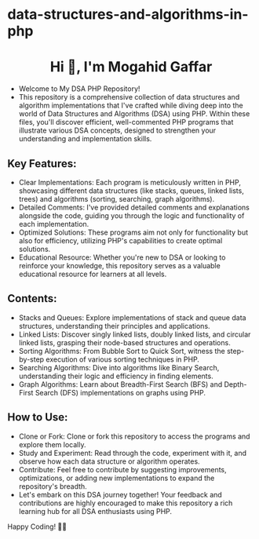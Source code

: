 # data-structures-and-algorithms-in-php
<h1 align="center">Hi 👋, I'm Mogahid Gaffar</h1>

- Welcome to My  DSA PHP Repository!
- This repository is a comprehensive collection of data structures and algorithm implementations that I've crafted while diving deep into the world of Data Structures and Algorithms (DSA) using PHP. Within these files, you'll discover efficient, well-commented PHP programs that illustrate various DSA concepts, designed to strengthen your understanding and implementation skills.

## Key Features:
- Clear Implementations: Each program is meticulously written in PHP, showcasing different data structures (like stacks, queues, linked lists, trees) and algorithms (sorting, searching, graph algorithms).
- Detailed Comments: I've provided detailed comments and explanations alongside the code, guiding you through the logic and functionality of each implementation.
- Optimized Solutions: These programs aim not only for functionality but also for efficiency, utilizing PHP's capabilities to create optimal solutions.
- Educational Resource: Whether you're new to DSA or looking to reinforce your knowledge, this repository serves as a valuable educational resource for learners at all levels.

## Contents:
- Stacks and Queues: Explore implementations of stack and queue data structures, understanding their principles and applications.
- Linked Lists: Discover singly linked lists, doubly linked lists, and circular linked lists, grasping their node-based structures and operations.
- Sorting Algorithms: From Bubble Sort to Quick Sort, witness the step-by-step execution of various sorting techniques in PHP.
- Searching Algorithms: Dive into algorithms like Binary Search, understanding their logic and efficiency in finding elements.
- Graph Algorithms: Learn about Breadth-First Search (BFS) and Depth-First Search (DFS) implementations on graphs using PHP.
## How to Use:
- Clone or Fork: Clone or fork this repository to access the programs and explore them locally.
- Study and Experiment: Read through the code, experiment with it, and observe how each data structure or algorithm operates.
- Contribute: Feel free to contribute by suggesting improvements, optimizations, or adding new implementations to expand the repository's breadth.
- Let's embark on this DSA journey together! Your feedback and contributions are highly encouraged to make this repository a rich learning hub for all DSA enthusiasts using PHP.

Happy Coding! 🚀✨

